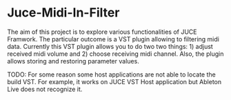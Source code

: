 Juce-Midi-In-Filter
===================

The aim of this project is to explore various functionalities of JUCE Framwork. The particular outcome is a VST plugin allowing
to filtering midi data. Currently this VST plugin allows you to do two two things: 1) adjust received midi volume and 2) choose receiving midi channel.
Also, the plugin allows storing and restoring parameter values.

TODO: For some reason some host applications are not able to locate the build VST. For example, it works on JUCE VST Host application but Ableton Live
does not recognize it.

